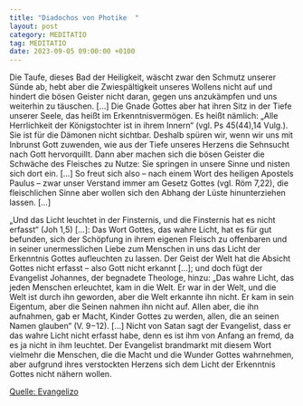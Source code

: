 ```yaml
---
title: "Diadochos von Photike  "
layout: post
category: MEDITATIO
tag: MEDITATIO
date: 2023-09-05 09:00:00 +0100
---
```

Die Taufe, dieses Bad der Heiligkeit, wäscht zwar den Schmutz unserer Sünde ab, hebt aber die Zwiespältigkeit unseres Wollens nicht auf und hindert die bösen Geister nicht daran, gegen uns anzukämpfen und uns weiterhin zu täuschen. […] Die Gnade Gottes aber hat ihren Sitz in der Tiefe unserer Seele, das heißt im Erkenntnisvermögen.<!--more--> Es heißt nämlich: „Alle Herrlichkeit der Königstochter ist in ihrem Innern“ (vgl. Ps 45(44),14 Vulg.). Sie ist für die Dämonen nicht sichtbar. Deshalb spüren wir, wenn wir uns mit Inbrunst Gott zuwenden, wie aus der Tiefe unseres Herzens die Sehnsucht nach Gott hervorquillt. Dann aber machen sich die bösen Geister die Schwäche des Fleisches zu Nutze: Sie springen in unsere Sinne und nisten sich dort ein. […] So freut sich also – nach einem Wort des heiligen Apostels Paulus – zwar unser Verstand immer am Gesetz Gottes (vgl. Röm 7,22), die fleischlichen Sinne aber wollen sich den Abhang der Lüste hinunterziehen lassen. […]

„Und das Licht leuchtet in der Finsternis, und die Finsternis hat es nicht erfasst“ (Joh 1,5) […]: Das Wort Gottes, das wahre Licht, hat es für gut befunden, sich der Schöpfung in ihrem eigenen Fleisch zu offenbaren und in seiner unermesslichen Liebe zum Menschen in uns das Licht der Erkenntnis Gottes aufleuchten zu lassen. Der Geist der Welt hat die Absicht Gottes nicht erfasst – also Gott nicht erkannt […]; und doch fügt der Evangelist Johannes, der begnadete Theologe, hinzu: „Das wahre Licht, das jeden Menschen erleuchtet, kam in die Welt. Er war in der Welt, und die Welt ist durch ihn geworden, aber die Welt erkannte ihn nicht. Er kam in sein Eigentum, aber die Seinen nahmen ihn nicht auf. Allen aber, die ihn aufnahmen, gab er Macht, Kinder Gottes zu werden, allen, die an seinen Namen glauben“ (V. 9−12). […] Nicht von Satan sagt der Evangelist, dass er das wahre Licht nicht erfasst habe, denn es ist ihm von Anfang an fremd, da es ja nicht in ihm leuchtet. Der Evangelist brandmarkt mit diesem Wort vielmehr die Menschen, die die Macht und die Wunder Gottes wahrnehmen, aber aufgrund ihres verstockten Herzens sich dem Licht der Erkenntnis Gottes nicht nähern wollen.


[Quelle: Evangelizo](https://evangeliumtagfuertag.org/DE/gospel)